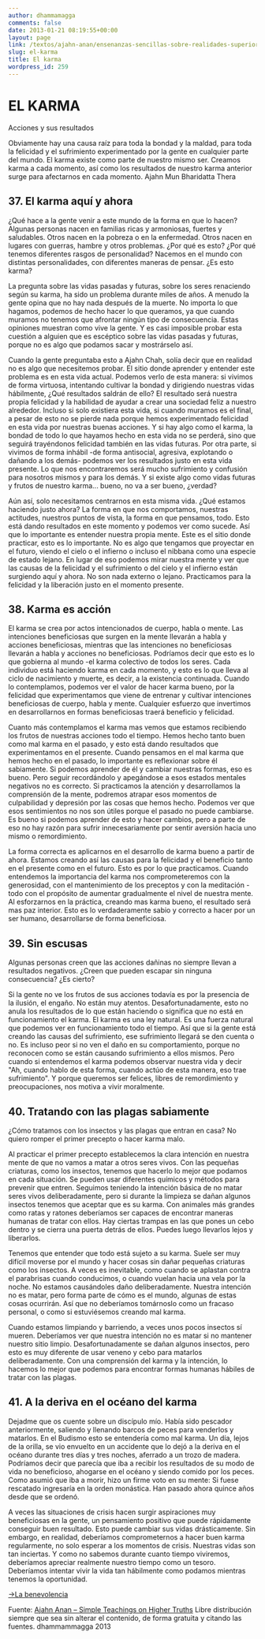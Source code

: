 ```yaml
---
author: dhammamagga
comments: false
date: 2013-01-21 08:19:55+00:00
layout: page
link: /textos/ajahn-anan/ensenanzas-sencillas-sobre-realidades-superiores/el-karma/
slug: el-karma
title: El karma
wordpress_id: 259
---
```


# EL KARMA


Acciones y sus resultados

Obviamente hay una causa raíz para toda la bondad y la maldad,
para toda la felicidad y el sufrimiento experimentado
por la gente en cualquier parte del mundo.
El karma existe como parte de nuestro mismo ser.
Creamos karma a cada momento,
así como los resultados de nuestro karma anterior
surge para afectarnos en cada momento.
Ajahn Mun Bharidatta Thera


## 37. El karma aquí y ahora


¿Qué hace a la gente venir a este mundo de la forma en que lo hacen? Algunas personas nacen en familias ricas y armoniosas, fuertes y saludables. Otros nacen en la pobreza o en la enfermedad. Otros nacen en lugares con guerras, hambre y otros problemas. ¿Por qué es esto? ¿Por qué tenemos diferentes rasgos de personalidad? Nacemos en el mundo con distintas personalidades, con diferentes maneras de pensar. ¿Es esto karma?

La pregunta sobre las vidas pasadas y futuras, sobre los seres renaciendo según su karma, ha sido un problema durante miles de años. A menudo la gente opina que no hay nada después de la muerte. No importa lo que hagamos, podemos de hecho hacer lo que queramos, ya que cuando muramos no tenemos que afrontar ningún tipo de consecuencia. Estas opiniones muestran como vive la gente. Y es casi imposible probar esta cuestión a alguien que es escéptico sobre las vidas pasadas y futuras, porque no es algo que podamos sacar y mostrárselo así.

Cuando la gente preguntaba esto a Ajahn Chah, solía decir que en realidad no es algo que necesitemos probar. El sitio donde aprender y entender este problema es en esta vida actual. Podemos verlo de esta manera: si vivimos de forma virtuosa, intentando cultivar la bondad y dirigiendo nuestras vidas hábilmente, ¿Qué resultados saldrán de ello? El resultado será nuestra propia felicidad y la habilidad de ayudar a crear una sociedad feliz a nuestro alrededor. Incluso si solo existiera esta vida, si cuando muramos es el final, a pesar de esto no se pierde nada porque hemos experimentado felicidad en esta vida por nuestras buenas acciones. Y si hay algo como el karma, la bondad de todo lo que hayamos hecho en esta vida no se perderá, sino que seguirá trayéndonos felicidad también en las vidas futuras. Por otra parte, si vivimos de forma inhábil -de forma antisocial, agresiva, explotando o dañando a los demás- podemos ver los resultados justo en esta vida presente. Lo que nos encontraremos será mucho sufrimiento y confusión para nosotros mismos y para los demás. Y si existe algo como vidas futuras y frutos de nuestro karma... bueno, no va a ser bueno, ¿verdad?

Aún así, solo necesitamos centrarnos en esta misma vida. ¿Qué estamos haciendo justo ahora? La forma en que nos comportamos, nuestras actitudes, nuestros puntos de vista, la forma en que pensamos, todo. Esto está dando resultados en este momento y podemos ver como sucede. Así que lo importante es entender nuestra propia mente. Este es el sitio donde practicar, esto es lo importante. No es algo que tengamos que proyectar en el futuro, viendo el cielo o el infierno o incluso el nibbana como una especie de estado lejano. En lugar de eso podemos mirar nuestra mente y ver que las causas de la felicidad y el sufrimiento o del cielo y el infierno están surgiendo aquí y ahora. No son nada externo o lejano. Practicamos para la felicidad y la liberación justo en el momento presente.


## 38. Karma es acción


El karma se crea por actos intencionados de cuerpo, habla o mente. Las intenciones beneficiosas que surgen en la mente llevarán a habla y acciones beneficiosas, mientras que las intenciones no beneficiosas llevarán a habla y acciones no beneficiosas. Podríamos decir que esto es lo que gobierna al mundo -el karma colectivo de todos los seres. Cada individuo está haciendo karma en cada momento, y esto es lo que lleva al ciclo de nacimiento y muerte, es decir, a la existencia continuada. Cuando lo contemplamos, podemos ver el valor de hacer karma bueno, por la felicidad que experimentamos que viene de entrenar y cultivar intenciones beneficiosas de cuerpo, habla y mente. Cualquier esfuerzo que invertimos en desarrollarnos en formas beneficiosas traerá beneficio y felicidad.

Cuanto más contemplamos el karma mas vemos que estamos recibiendo los frutos de nuestras acciones todo el tiempo. Hemos hecho tanto buen como mal karma en el pasado, y esto está dando resultados que experimentamos en el presente. Cuando pensamos en el mal karma que hemos hecho en el pasado, lo importante es reflexionar sobre él sabiamente. Si podemos aprender de él y cambiar nuestras formas, eso es bueno. Pero seguir recordándolo y apegándose a esos estados mentales negativos no es correcto. Si practicamos la atención y desarrollamos la comprensión de la mente, podremos atrapar esos momentos de culpabilidad y depresión por las cosas que hemos hecho. Podemos ver que esos sentimientos no nos son útiles porque el pasado no puede cambiarse. Es bueno si podemos aprender de esto y hacer cambios, pero a parte de eso no hay razón para sufrir innecesariamente por sentir aversión hacia uno mismo o remordimiento.

La forma correcta es aplicarnos en el desarrollo de karma bueno a partir de ahora. Estamos creando así las causas para la felicidad y el beneficio tanto en el presente como en el futuro. Esto es por lo que practicamos. Cuando entendemos la importancia del karma nos comprometeremos con la generosidad, con el mantenimiento de los preceptos y con la meditación -todo con el propósito de aumentar gradualmente el nivel de nuestra mente. Al esforzarnos en la práctica, creando mas karma bueno, el resultado será mas paz interior. Esto es lo verdaderamente sabio y correcto a hacer por un ser humano, desarrollarse de forma beneficiosa.


## 39. Sin escusas


Algunas personas creen que las acciones dañinas no siempre llevan a resultados negativos. ¿Creen que pueden escapar sin ninguna consecuencia? ¿Es cierto?

Si la gente no ve los frutos de sus acciones todavía es por la presencia de la ilusión, el engaño. No están muy atentos. Desafortunadamente, esto no anula los resultados de lo que están haciendo o significa que no está en funcionamiento el karma. El karma es una ley natural. Es una fuerza natural que podemos ver en funcionamiento todo el tiempo. Así que si la gente está creando las causas del sufrimiento, ese sufrimiento llegará se den cuenta o no. Es incluso peor si no ven el daño en su comportamiento, porque no reconocen como se están causando sufrimiento a ellos mismos. Pero cuando si entendemos el karma podemos observar nuestra vida y decir "Ah, cuando hablo de esta forma, cuando actúo de esta manera, eso trae sufrimiento". Y porque queremos ser felices, libres de remordimiento y preocupaciones, nos motiva a vivir moralmente.


## 40. Tratando con las plagas sabiamente


¿Cómo tratamos con los insectos y las plagas que entran en casa? No quiero romper el primer precepto o hacer karma malo.

Al practicar el primer precepto establecemos la clara intención en nuestra mente de que no vamos a matar a otros seres vivos. Con las pequeñas criaturas, como los insectos, tenemos que hacerlo lo mejor que podamos en cada situación. Se pueden usar diferentes químicos y métodos para prevenir que entren. Seguimos teniendo la intención básica de no matar seres vivos deliberadamente, pero si durante la limpieza se dañan algunos insectos tenemos que aceptar que es su karma. Con animales más grandes como ratas y ratones deberíamos ser capaces de encontrar maneras humanas de tratar con ellos. Hay ciertas trampas en las que pones un cebo dentro y se cierra una puerta detrás de ellos. Puedes luego llevarlos lejos y liberarlos.

Tenemos que entender que todo está sujeto a su karma. Suele ser muy difícil moverse por el mundo y hacer cosas sin dañar pequeñas criaturas como los insectos. A veces es inevitable, como cuando se aplastan contra el parabrisas cuando conducimos, o cuando vuelan hacia una vela por la noche. No estamos causándoles daño deliberadamente. Nuestra intención no es matar, pero forma parte de cómo es el mundo, algunas de estas cosas ocurrirán. Así que no deberíamos tomárnoslo como un fracaso personal, o como si estuviésemos creando mal karma.

Cuando estamos limpiando y barriendo, a veces unos pocos insectos sí mueren. Deberíamos ver que nuestra intención no es matar si no mantener nuestro sitio limpio. Desafortunadamente se dañan algunos insectos, pero esto es muy diferente de usar veneno y cebo para matarlos deliberadamente. Con una comprensión del karma y la intención, lo hacemos lo mejor que podemos para encontrar formas humanas hábiles de tratar con las plagas.


## 41. A la deriva en el océano del karma


Dejadme que os cuente sobre un discípulo mío. Había sido pescador anteriormente, saliendo y llenando barcos de peces para venderlos y matarlos. En el Budismo esto se entendería como mal karma. Un día, lejos de la orilla, se vio envuelto en un accidente que lo dejó a la deriva en el océano durante tres días y tres noches, aferrado a un trozo de madera. Podríamos decir que parecía que iba a recibir los resultados de su modo de vida no beneficioso, ahogarse en el océano y siendo comido por los peces. Como asumió que iba a morir, hizo un firme voto en su mente: Si fuese rescatado ingresaría en la orden monástica. Han pasado ahora quince años desde que se ordenó.

A veces las situaciones de crisis hacen surgir aspiraciones muy beneficiosas en la gente, un pensamiento positivo que puede rápidamente conseguir buen resultado. Esto puede cambiar sus vidas drásticamente. Sin embargo, en realidad, deberíamos comprometernos a hacer buen karma regularmente, no solo esperar a los momentos de crisis. Nuestras vidas son tan inciertas. Y como no sabemos durante cuanto tiempo viviremos, deberíamos apreciar realmente nuestro tiempo como un tesoro. Deberíamos intentar vivir la vida tan hábilmente como podamos mientras tenemos la oportunidad.




[->La benevolencia](/textos/ajahn-anan/ensenanzas-sencillas-sobre-realidades-superiores/la-benevolencia/)


<!-- more -->


Fuente: [Ajahn Anan – Simple Teachings on Higher Truths](http://www.watmarpjan.org/en/en-book-cds.html)
Libre distribución siempre que sea sin alterar el contenido, de forma gratuita y citando las fuentes.
dhammammagga 2013
